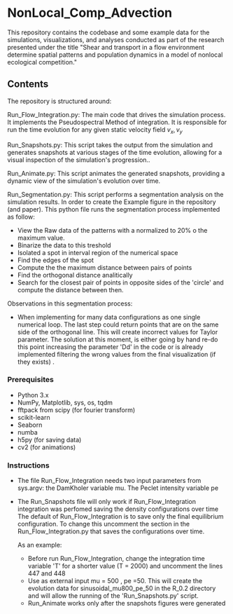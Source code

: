 # NonLocal_Comp_Advection


This repository contains the codebase and some example data for the simulations, visualizations, and analyses conducted as part of the research presented under the title "Shear and transport in a flow environment determine spatial patterns and population dynamics in a model of nonlocal ecological competition."

## Contents
The repository is structured around:

Run_Flow_Integration.py: The main code that drives the simulation process. It implements the Pseudospectral Method of integration. It is responsible for run the time evolution for any given static velocity field $v_x,v_y$

Run_Snapshots.py: This script takes the output from the simulation and generates snapshots at various stages of the time evolution, allowing for a visual inspection of the simulation's progression..

Run_Animate.py: This script animates the generated snapshots, providing a dynamic view of the simulation's evolution over time.

Run_Segmentation.py: This script performs a segmentation analysis on the simulation results. In order to create the Example figure in the repository (and paper).
This python file runs the segmentation process implemented as follow:
   - View the Raw data of the patterns with a normalized to 20% o the maximum value.
   - Binarize the data to this treshold
   - Isolated a spot in interval region of the numerical space
   - Find the edges of the spot
   - Compute the the maximum distance between pairs of points
   - Find the orthogonal distance analitically
   - Search for the closest pair of points in opposite sides of the 'circle' and compute the distance between then.

Observations in this segmentation process:
   - When implementing for many data configurations as one single numerical loop. The last step could return points that are on the same side of the orthogonal line. This will create incorrect values for Taylor parameter. The solution at this moment, is either going by hand re-do this point increasing the parameter 'Dd' in the code or is already implemented filtering the wrong values from the final visualization (if they exists)
.

### Prerequisites
 - Python 3.x
 - NumPy, Matplotlib, sys, os, tqdm
 - fftpack from scipy (for fourier transform)
 - scikit-learn
 - Seaborn
 - numba
 - h5py (for saving data)
 - cv2 (for animations)



 ### Instructions

 - The file Run_Flow_Integration needs two input parameters from sys.argv:
    the DamKholer variable mu. The Peclet intensity variable pe
 - The Run_Snapshots file will only work if Run_Flow_Integration integration was perfomed saving the density configurations over time
         The default of Run_Flow_Integration is to save only the final equilibrium configuration. To change this uncomment the section in the Run_Flow_Integration.py that saves the configurations over time.

   As an example:
      - Before run Run_Flow_Integration, change the integration time variable 'T' for a shorter value (T = 2000) and uncomment the lines 447 and 448
      - Use as external input mu = 500 , pe =50. This will create the evolution data for sinusoidal_mu800_pe_50 in the R_0.2 directory and will allow the running of the 'Run_Snapshots.py' script.
   - Run_Animate works only after the snapshots figures were generated

